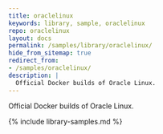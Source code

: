 ```yaml
---
title: oraclelinux
keywords: library, sample, oraclelinux
repo: oraclelinux
layout: docs
permalink: /samples/library/oraclelinux/
hide_from_sitemap: true
redirect_from:
- /samples/oraclelinux/
description: |
  Official Docker builds of Oracle Linux.
---
```


Official Docker builds of Oracle Linux.


{% include library-samples.md %}
